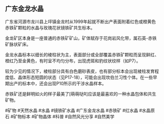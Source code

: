 ## 广东金龙水晶

广东省河源市龙川县上坪镇金龙村从1999年起就不断出产表面附着红色或橙黄色赤铁矿颗粒的水晶与玫瑰花状镜铁矿共生标本。

金龙矿区本身是一座普通的赤铁矿矿山，矿体赋存于花岗岩风化带，属石英-赤铁矿脉状矿床。

金龙水晶标本以细长的棱柱状为主，表面部分或全部覆盖赤铁矿颗粒而呈现鲜红、橙红乃至金黄色，有时呈不均匀分布，出现虎斑和豹纹状纹样（如P7）。

较为少见的情况下，棱柱部分具有白色磨砂表皮，也有部分标本会出现棱柱发育程度低、晶体形态短圆的状态（见P17-18），可能会出现坎伯兰习性个体。在一些早期出产的标本中，还会出现P10所示的干涉水晶样本。

赤铁矿还是鲜明如火的样子最美了[萌萌哒R]应该是最喜欢的一种水晶包体和共生矿物。

#矿物 #天然水晶 #水晶 #镜铁矿水晶 #广东金龙水晶 #赤铁矿 #红水晶 #水晶原石 #矿物标本 #矿物晶体 #科普 #自然风光分享 #自然美学


